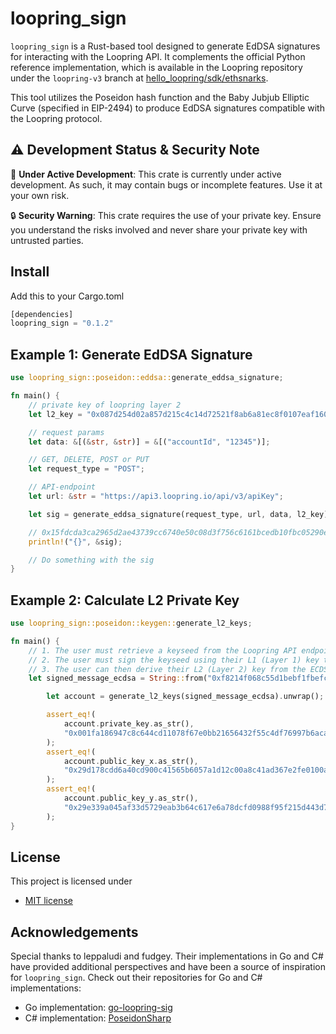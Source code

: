 # loopring_sign

`loopring_sign` is a Rust-based tool designed to generate EdDSA signatures for interacting with the Loopring API. It complements the official Python reference implementation, which is available in the Loopring repository under the `loopring-v3` branch at [hello_loopring/sdk/ethsnarks](https://github.com/Loopring/hello_loopring/tree/loopring-v3/sdk/ethsnarks).

This tool utilizes the Poseidon hash function and the Baby Jubjub Elliptic Curve (specified in EIP-2494) to produce EdDSA signatures compatible with the Loopring protocol.

## :warning: Development Status & Security Note

:construction: **Under Active Development**: This crate is currently under active development. As such, it may contain bugs or incomplete features. Use it at your own risk.

:lock: **Security Warning**: This crate requires the use of your private key. Ensure you understand the risks involved and never share your private key with untrusted parties.

## Install

Add this to your Cargo.toml

```rust
[dependencies]
loopring_sign = "0.1.2"
```

## Example 1: Generate EdDSA Signature

```rust
use loopring_sign::poseidon::eddsa::generate_eddsa_signature;

fn main() {
    // private key of loopring layer 2
    let l2_key = "0x087d254d02a857d215c4c14d72521f8ab6a81ec8f0107eaf16093ebb7c70dc50";

    // request params
    let data: &[(&str, &str)] = &[("accountId", "12345")];

    // GET, DELETE, POST or PUT
    let request_type = "POST";

    // API-endpoint
    let url: &str = "https://api3.loopring.io/api/v3/apiKey";

    let sig = generate_eddsa_signature(request_type, url, data, l2_key);

    // 0x15fdcda3ca2965d2ae43739cc6740e50c08d3f756c6161bcedb10fbc05290e000f3bc31e2293ba91ca7ac55cd20a86ae3541d3dfed63896cd474015ec60b8d40274f98b2d0a87ebf8cd0ee16dc9ec953a229cf0d6b2b61867ca80ba6e8ae1ed3
    println!("{}", &sig);

    // Do something with the sig
}
```

## Example 2: Calculate L2 Private Key

```rust
use loopring_sign::poseidon::keygen::generate_l2_keys;

fn main() {
    // 1. The user must retrieve a keyseed from the Loopring API endpoint /api/v3/account.
    // 2. The user must sign the keyseed using their L1 (Layer 1) key to generate an ECDSA signature.
    // 3. The user can then derive their L2 (Layer 2) key from the ECDSA signature and therefore interacting with the L2 Protocol
    let signed_message_ecdsa = String::from("0xf8214f068c55d1bebf1fbefced91eba5f4bbe14315e1ad71f61f21e094f5853a12eba239aeaa77538ae458eebe49ca2b732d211bf0943095b3502a3b0e6a08cd1c");

        let account = generate_l2_keys(signed_message_ecdsa).unwrap();

        assert_eq!(
            account.private_key.as_str(),
            "0x001fa186947c8c644cd11078f67e0bb21656432f55c4df76997b6acab2abda7f"
        );
        assert_eq!(
            account.public_key_x.as_str(),
            "0x29d178cdd6a40cd900c41565b6057a1d12c00a8c41ad367e2fe0100aab00fbe3"
        );
        assert_eq!(
            account.public_key_y.as_str(),
            "0x29e339a045af33d5729eab3b64c617e6a78dcfd0988f95f215d443d77a864b9c"
        );
}
```

## License

This project is licensed under

- [MIT license](http://opensource.org/licenses/MIT)

## Acknowledgements

Special thanks to leppaludi and fudgey. Their implementations in Go and C# have provided additional perspectives and have been a source of inspiration for `loopring_sign`. Check out their repositories for Go and C# implementations:

- Go implementation: [go-loopring-sig](https://github.com/loopexchange-labs/go-loopring-sig)
- C# implementation: [PoseidonSharp](https://github.com/fudgebucket27/PoseidonSharp/tree/master)
